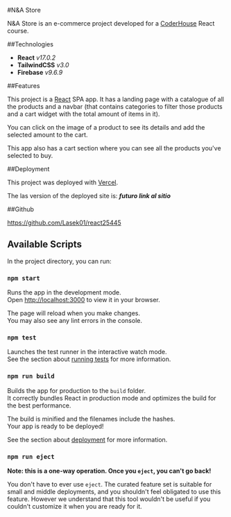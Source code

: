 



#N&A Store

N&A Store is an e-commerce project developed for a [CoderHouse](https://www.coderhouse.com/) React course.

##Technologies

- **React** *v17.0.2*
- **TailwindCSS** *v3.0*
- **Firebase** *v9.6.9*

##Features

This project is a [React](https://github.com/facebook/create-react-app) SPA app. It has a landing page with a catalogue of all the products and a navbar (that contains categories to filter those products and a cart widget with the total amount of items in it).

You can click on the image of a product to see its details and add the selected amount to the cart.

This app also has a cart section where you can see all the products you've selected to buy.

##Deployment

This project was deployed with [Vercel](https://vercel.com/).

The las version of the deployed site is: ***futuro link al sitio***

##Github

https://github.com/Lasek01/react25445

## Available Scripts

In the project directory, you can run:

### `npm start`

Runs the app in the development mode.\
Open [http://localhost:3000](http://localhost:3000) to view it in your browser.

The page will reload when you make changes.\
You may also see any lint errors in the console.

### `npm test`

Launches the test runner in the interactive watch mode.\
See the section about [running tests](https://facebook.github.io/create-react-app/docs/running-tests) for more information.

### `npm run build`

Builds the app for production to the `build` folder.\
It correctly bundles React in production mode and optimizes the build for the best performance.

The build is minified and the filenames include the hashes.\
Your app is ready to be deployed!

See the section about [deployment](https://facebook.github.io/create-react-app/docs/deployment) for more information.

### `npm run eject`

**Note: this is a one-way operation. Once you `eject`, you can't go back!**

You don't have to ever use `eject`. The curated feature set is suitable for small and middle deployments, and you shouldn't feel obligated to use this feature. However we understand that this tool wouldn't be useful if you couldn't customize it when you are ready for it.